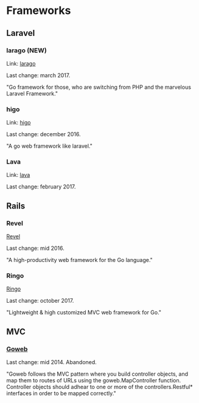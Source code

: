 
# Frameworks


## Laravel

### larago (NEW)

Link: [larago](https://github.com/lara-go/larago)

Last change: march 2017.

"Go framework for those, who are switching from PHP and the marvelous Laravel Framework."


### higo

Link: [higo](https://github.com/micln/higo)

Last change: december 2016.

"A go web framework like laravel."


### Lava

Link: [lava](https://github.com/golava/lava)

Last change: february 2017.



## Rails

### Revel 

[Revel](https://github.com/revel/revel)

Last change: mid 2016.

"A high-productivity web framework for the Go language."


### Ringo 

[Ringo](https://github.com/jjyr/ringo)

Last change: october 2017.

"Lightweight & high customized MVC web framework for Go."



## MVC

### [Goweb](https://github.com/stretchr/goweb)

Last change: mid 2014. Abandoned.

"Goweb follows the MVC pattern where you build controller objects, and map them to routes of URLs using the goweb.MapController function. Controller objects should adhear to one or more of the controllers.Restful* interfaces in order to be mapped correctly."




